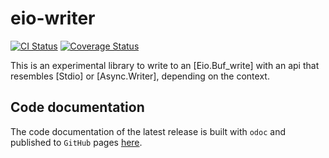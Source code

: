 # eio-writer

[![CI Status](https://github.com/mbarbin/eio-writer/workflows/ci/badge.svg)](https://github.com/mbarbin/eio-writer/actions/workflows/ci.yml)
[![Coverage Status](https://coveralls.io/repos/github/mbarbin/eio-writer/badge.svg?branch=main&service=github)](https://coveralls.io/github/mbarbin/eio-writer?branch=main)

This is an experimental library to write to an [Eio.Buf_write] with an api that
resembles [Stdio] or [Async.Writer], depending on the context.

## Code documentation

The code documentation of the latest release is built with `odoc` and published
to `GitHub` pages [here](https://mbarbin.github.io/eio-writer).
